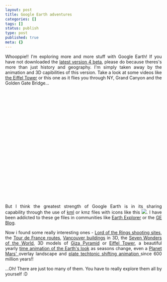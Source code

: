 ```yaml
---
layout: post
title: Google Earth adventures
categories: []
tags: []
status: publish
type: post
published: true
meta: {}
---
```

<p align="justify">Whooppie!! I'm exploring more and more stuff with Google Earth! If you have not downloaded the <a href="http://earth.google.com/download-earth.html">latest version 4 beta</a>, please do because theres's more than just history and geography. I'm simply taken away by the animation and 3D capibilities of this version. Take a look at some videos like <a href="http://youtube.com/watch?v=yPYQ8xJ9YV4">the Eiffel Tower</a> or this one as it flies you through NY, Grand Canyon and the Golden Gate Bridge...</p>

<object width="425" height="350"><param name="movie" value="http://www.youtube.com/v/XncGAGdqv9E"></param><param name="wmode" value="transparent"></param><embed src="http://www.youtube.com/v/XncGAGdqv9E" type="application/x-shockwave-flash" wmode="transparent" width="425" height="350"></embed></object>

<p align="justify">But I think the greatest strength of Google Earth is in its sharing capability through the use of <a href="http://earth.google.com/kml/kml_tut.html">kml</a> or kmz files with icons like this <img src="http://i29.photobucket.com/albums/c273/sweska/geicon.gif" />. I have been addicted to these ge files in communities like <a href="http://explorer.altopix.com/">Earth Explorer</a> or the <a href="http://www.gearthblog.com/">GE Blog</a>.</p>
<p align="justify">Now i found some really interesting ones - <a href="http://www.gearthblog.com/blog/archives/2005/09/middle_earth_fo.html">Lord of the Rings shooting sites</a>, the <a href="http://www.gearthblog.com/blog/archives/2006/05/tour_de_france.html">Tour de France routes</a>, <a href="http://www.gearthblog.com/blog/archives/2006/07/vancouver_in_3d.html">Vancouver buildings</a> in 3D, the <a href="http://www.gearthblog.com/blog/archives/2005/11/seven_wonders_i_1.html">Seven Wonders of the World</a>, 3D models of <a href="http://www.gearthblog.com/blog/archives/2006/05/great_pyramid_o.html">Giza Pyramid</a> or <a href="http://www.gearthblog.com/blog/archives/2006/01/high_resolution.html">Eiffel Tower</a>, a beautiful yearly <a href="http://www.gearthblog.com/blog/archives/2006/11/blue_marble_time_ani.html">time animation of the Earth's look</a> as seasons change, even a <a href="http://www.gearthblog.com/blog/archives/2006/03/user_develops_m.html">Planet Mars' </a>overlay landscape and <a href="http://bbs.keyhole.com/ubb/showthreaded.php/Cat/0/Number/643492">plate techtonic shifting animation </a>since 600 million years!!</p>
<p align="justify">...Oh! There are just too many of them. You have to really explore them all by yourself :D</p>

